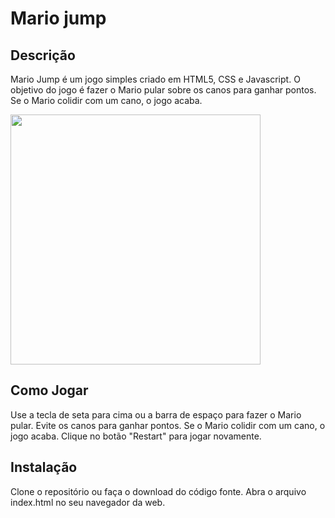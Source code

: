 # Mario jump

## Descrição
Mario Jump é um jogo simples criado em HTML5, CSS e Javascript. O objetivo do jogo é fazer o Mario pular sobre os canos para ganhar pontos. Se o Mario colidir com um cano, o jogo acaba.

<img src="img/marioJump.gif" width="400"/>

## Como Jogar
Use a tecla de seta para cima ou a barra de espaço para fazer o Mario pular.
Evite os canos para ganhar pontos.
Se o Mario colidir com um cano, o jogo acaba.
Clique no botão "Restart" para jogar novamente.

## Instalação
Clone o repositório ou faça o download do código fonte.
Abra o arquivo index.html no seu navegador da web.
